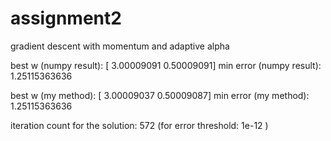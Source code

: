# assignment2
gradient descent with momentum and adaptive alpha

best w (numpy result): [ 3.00009091  0.50009091]
min error (numpy result): 1.25115363636 

best w (my method): [ 3.00009037  0.50009087]
min error (my method): 1.25115363636 

iteration count for the solution: 572  (for error threshold: 1e-12 )
